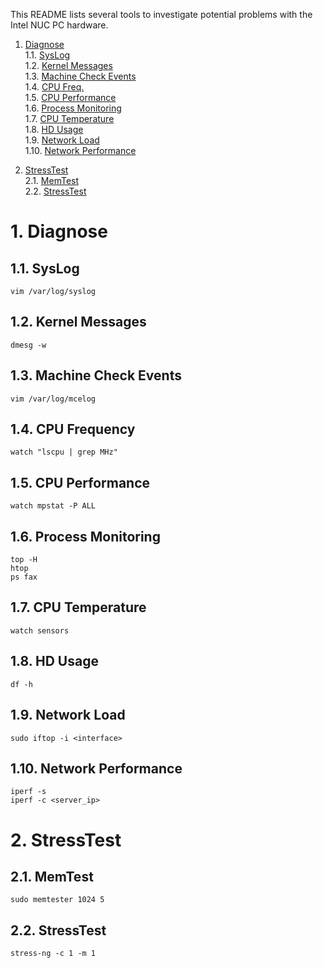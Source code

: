 This README lists several tools to investigate potential problems with the Intel NUC PC hardware.

1. [Diagnose](#diag)  
1.1. [SysLog](#sys_log)  
1.2. [Kernel Messages](#dmesg)  
1.3. [Machine Check Events](#mcelog)  
1.4. [CPU Freq.](#cpu_freq)  
1.5. [CPU Performance](#cpu_perf)  
1.6. [Process Monitoring](#proc_monitor)  
1.7. [CPU Temperature](#cpu_temp)  
1.8. [HD Usage](#hd_use)  
1.9. [Network Load](#iftop)  
1.10. [Network Performance](#net_perf)  

2. [StressTest](#stress)  
2.1. [MemTest](#mem_test)  
2.2. [StressTest](#stress_test)  

# 1. Diagnose <a name="diag"/>
## 1.1. SysLog <a name="sys_log"/>
```
vim /var/log/syslog
```

## 1.2. Kernel Messages <a name="dmesg"/>
```
dmesg -w
```

## 1.3. Machine Check Events <a name="mcelog"/>
```
vim /var/log/mcelog
```

## 1.4. CPU Frequency <a name="cpu_freq"/>
```
watch "lscpu | grep MHz"
```

## 1.5. CPU Performance <a name="cpu_perf"/>
```
watch mpstat -P ALL
```

## 1.6. Process Monitoring <a name="proc_monitor"/>
```
top -H
htop
ps fax
```

## 1.7. CPU Temperature <a name="cpu_temp"/>
```
watch sensors
```

## 1.8. HD Usage <a name="hd_use"/>
```
df -h
```

## 1.9. Network Load <a name="iftop"/>
```
sudo iftop -i <interface>
```

## 1.10. Network Performance <a name="net_perf"/>
```
iperf -s
iperf -c <server_ip>
```

# 2. StressTest <a name="stress"/>
## 2.1. MemTest <a name="mem_test"/>
```
sudo memtester 1024 5
```

## 2.2. StressTest <a name="stress_test"/>
```
stress-ng -c 1 -m 1
```
